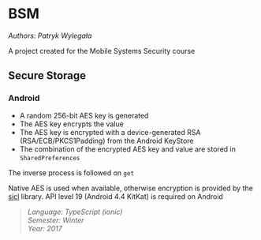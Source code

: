 # BSM
*Authors: Patryk Wylegała*

A project created for the Mobile Systems Security course

## Secure Storage

### Android

* A random 256-bit AES key is generated
* The AES key encrypts the value
* The AES key is encrypted with a device-generated RSA (RSA/ECB/PKCS1Padding) from the Android KeyStore
* The combination of the encrypted AES key and value are stored in ``SharedPreferences``

The inverse process is followed on ``get``

Native AES is used when available, otherwise encryption is provided by the [sjcl](https://github.com/bitwiseshiftleft/sjcl) library. API level 19 (Android 4.4 KitKat) is required on Android

>*Language: TypeScript (ionic)* <br>
>*Semester: Winter* <br>
>*Year: 2017*